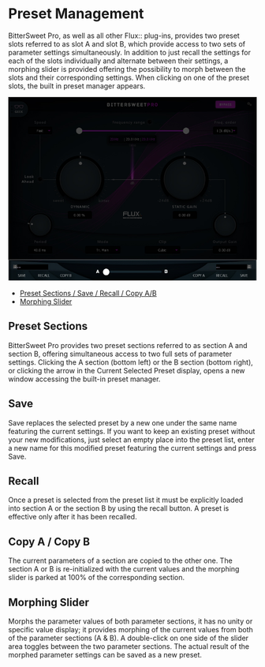 # Preset Management

BitterSweet Pro, as well as all other Flux:: plug-ins, provides two preset slots referred to as slot A and slot B, which provide access to two sets of parameter settings simultaneously. In addition to just recall the settings for each of the slots individually and alternate between their settings, a morphing slider is provided offering the possibility to morph between the slots and their corresponding settings. When clicking on one of the preset slots, the built in preset manager appears.

![](include/bittersweet-pro_preset-mgmt.jpg)

*   [Preset Sections / Save / Recall / Copy A/B](#preset-sections)
*   [Morphing Slider](#morphing-slider)

## Preset Sections

BitterSweet Pro provides two preset sections referred to as section A and section B, offering simultaneous access to two full sets of parameter settings. Clicking the A section (bottom left) or the B section (bottom right), or clicking the arrow in the Current Selected Preset display, opens a new window accessing the built-in preset manager.

## Save

Save replaces the selected preset by a new one under the same name featuring the current settings. If you want to keep an existing preset without your new modifications, just select an empty place into the preset list, enter a new name for this modified preset featuring the current settings and press Save.

## Recall

Once a preset is selected from the preset list it must be explicitly loaded into section A or the section B by using the recall button. A preset is effective only after it has been recalled.

## Copy A / Copy B

The current parameters of a section are copied to the other one. The section A or B is re-initialized with the current values and the morphing slider is parked at 100% of the corresponding section.

## Morphing Slider

Morphs the parameter values of both parameter sections, it has no unity or specific value display; it provides morphing of the current values from both of the parameter sections (A & B). A double-click on one side of the slider area toggles between the two parameter sections. The actual result of the morphed parameter settings can be saved as a new preset.

